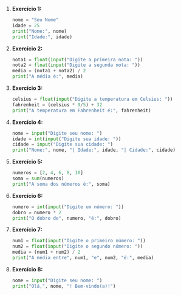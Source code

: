 1. **Exercício 1:**
   ```python
   nome = "Seu Nome"
   idade = 25
   print("Nome:", nome)
   print("Idade:", idade)
   ```

2. **Exercício 2:**
   ```python
   nota1 = float(input("Digite a primeira nota: "))
   nota2 = float(input("Digite a segunda nota: "))
   media = (nota1 + nota2) / 2
   print("A média é:", media)
   ```

3. **Exercício 3:**
   ```python
   celsius = float(input("Digite a temperatura em Celsius: "))
   fahrenheit = (celsius * 9/5) + 32
   print("A temperatura em Fahrenheit é:", fahrenheit)
   ```

4. **Exercício 4:**
   ```python
   nome = input("Digite seu nome: ")
   idade = int(input("Digite sua idade: "))
   cidade = input("Digite sua cidade: ")
   print("Nome:", nome, "| Idade:", idade, "| Cidade:", cidade)
   ```

5. **Exercício 5:**
   ```python
   numeros = [2, 4, 6, 8, 10]
   soma = sum(numeros)
   print("A soma dos números é:", soma)
   ```

6. **Exercício 6:**
   ```python
   numero = int(input("Digite um número: "))
   dobro = numero * 2
   print("O dobro de", numero, "é:", dobro)
   ```

7. **Exercício 7:**
   ```python
   num1 = float(input("Digite o primeiro número: "))
   num2 = float(input("Digite o segundo número: "))
   media = (num1 + num2) / 2
   print("A média entre", num1, "e", num2, "é:", media)
   ```

8. **Exercício 8:**
   ```python
   nome = input("Digite seu nome: ")
   print("Olá,", nome, "! Bem-vindo(a)!")
   ```


